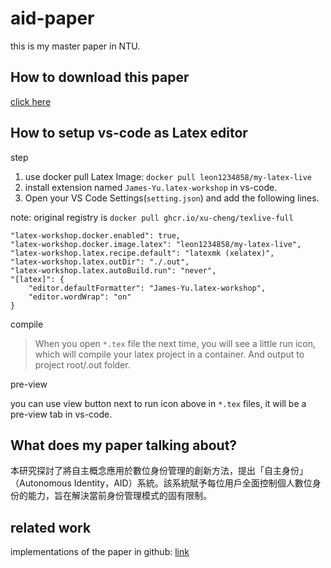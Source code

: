 # aid-paper

this is my master paper in NTU.

## How to download this paper

[click here](https://leon123858.github.io/aid-paper/)

## How to setup vs-code as Latex editor

step

1. use docker pull Latex Image: `docker pull leon1234858/my-latex-live`
2. install extension named `James-Yu.latex-workshop` in vs-code.
3. Open your VS Code Settings(`setting.json`) and add the following lines.

note: original registry is `docker pull ghcr.io/xu-cheng/texlive-full`

```
"latex-workshop.docker.enabled": true,
"latex-workshop.docker.image.latex": "leon1234858/my-latex-live",
"latex-workshop.latex.recipe.default": "latexmk (xelatex)",
"latex-workshop.latex.outDir": "./.out",
"latex-workshop.latex.autoBuild.run": "never",
"[latex]": {
	"editor.defaultFormatter": "James-Yu.latex-workshop",
	"editor.wordWrap": "on"
}
```

compile

> When you open `*.tex` file the next time, you will see a little run icon, which will compile your latex project in a container. And output to project root/.out folder.

pre-view

you can use view button next to run icon above in `*.tex` files, it will be a pre-view tab in vs-code.

## What does my paper talking about?

本研究探討了將自主概念應用於數位身份管理的創新方法，提出「自主身份」（Autonomous Identity，AID）系統。該系統賦予每位用戶全面控制個人數位身份的能力，旨在解決當前身份管理模式的固有限制。

## related work

implementations of the paper in github: [link](https://github.com/leon123858/aid)
